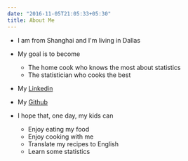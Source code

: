 ```yaml
---
date: "2016-11-05T21:05:33+05:30"
title: About Me
---
```


* I am from Shanghai and I'm living in Dallas

* My goal is to become

    - The home cook who knows the most about statistics
    - The statistician who cooks the best
    
* My [Linkedin](https://www.linkedin.com/in/yingbo-li-08321723/)

* My [Github](https://github.com/yingboli)

* I hope that, one day, my kids can

    - Enjoy eating my food
    - Enjoy cooking with me
    - Translate my recipes to English
    - Learn some statistics

